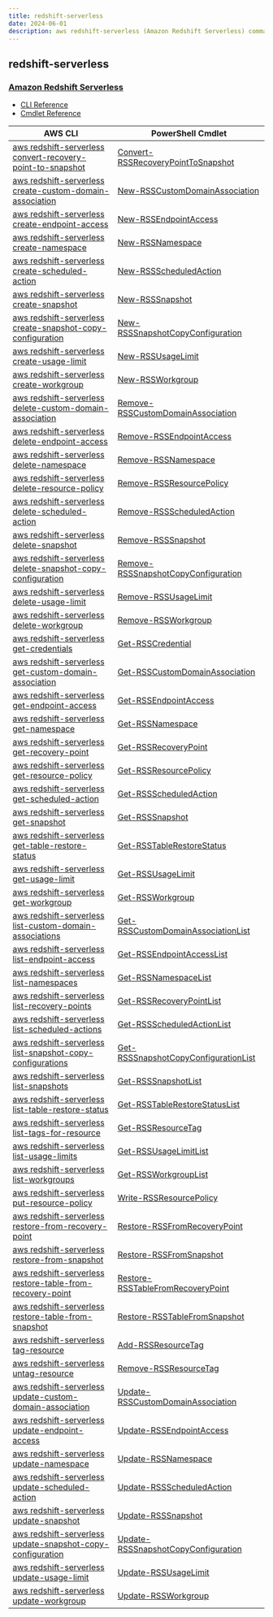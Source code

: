 ```yaml
---
title: redshift-serverless
date: 2024-06-01
description: aws redshift-serverless (Amazon Redshift Serverless) command/cmdlet list.
---
```


## redshift-serverless

### [Amazon Redshift Serverless](https://aws.amazon.com/redshift/redshift-serverless/)

* [CLI Reference](https://awscli.amazonaws.com/v2/documentation/api/latest/reference/redshift-serverless/index.html)
* [Cmdlet Reference](https://docs.aws.amazon.com/powershell/latest/reference/items/RedshiftServerless_cmdlets.html)

|AWS CLI|PowerShell Cmdlet|
|----|----|
|[aws redshift-serverless convert-recovery-point-to-snapshot](https://awscli.amazonaws.com/v2/documentation/api/latest/reference/redshift-serverless/convert-recovery-point-to-snapshot.html)|[Convert-RSSRecoveryPointToSnapshot](https://docs.aws.amazon.com/powershell/latest/reference/items/Convert-RSSRecoveryPointToSnapshot.html)|
|[aws redshift-serverless create-custom-domain-association](https://awscli.amazonaws.com/v2/documentation/api/latest/reference/redshift-serverless/create-custom-domain-association.html)|[New-RSSCustomDomainAssociation](https://docs.aws.amazon.com/powershell/latest/reference/items/New-RSSCustomDomainAssociation.html)|
|[aws redshift-serverless create-endpoint-access](https://awscli.amazonaws.com/v2/documentation/api/latest/reference/redshift-serverless/create-endpoint-access.html)|[New-RSSEndpointAccess](https://docs.aws.amazon.com/powershell/latest/reference/items/New-RSSEndpointAccess.html)|
|[aws redshift-serverless create-namespace](https://awscli.amazonaws.com/v2/documentation/api/latest/reference/redshift-serverless/create-namespace.html)|[New-RSSNamespace](https://docs.aws.amazon.com/powershell/latest/reference/items/New-RSSNamespace.html)|
|[aws redshift-serverless create-scheduled-action](https://awscli.amazonaws.com/v2/documentation/api/latest/reference/redshift-serverless/create-scheduled-action.html)|[New-RSSScheduledAction](https://docs.aws.amazon.com/powershell/latest/reference/items/New-RSSScheduledAction.html)|
|[aws redshift-serverless create-snapshot](https://awscli.amazonaws.com/v2/documentation/api/latest/reference/redshift-serverless/create-snapshot.html)|[New-RSSSnapshot](https://docs.aws.amazon.com/powershell/latest/reference/items/New-RSSSnapshot.html)|
|[aws redshift-serverless create-snapshot-copy-configuration](https://awscli.amazonaws.com/v2/documentation/api/latest/reference/redshift-serverless/create-snapshot-copy-configuration.html)|[New-RSSSnapshotCopyConfiguration](https://docs.aws.amazon.com/powershell/latest/reference/items/New-RSSSnapshotCopyConfiguration.html)|
|[aws redshift-serverless create-usage-limit](https://awscli.amazonaws.com/v2/documentation/api/latest/reference/redshift-serverless/create-usage-limit.html)|[New-RSSUsageLimit](https://docs.aws.amazon.com/powershell/latest/reference/items/New-RSSUsageLimit.html)|
|[aws redshift-serverless create-workgroup](https://awscli.amazonaws.com/v2/documentation/api/latest/reference/redshift-serverless/create-workgroup.html)|[New-RSSWorkgroup](https://docs.aws.amazon.com/powershell/latest/reference/items/New-RSSWorkgroup.html)|
|[aws redshift-serverless delete-custom-domain-association](https://awscli.amazonaws.com/v2/documentation/api/latest/reference/redshift-serverless/delete-custom-domain-association.html)|[Remove-RSSCustomDomainAssociation](https://docs.aws.amazon.com/powershell/latest/reference/items/Remove-RSSCustomDomainAssociation.html)|
|[aws redshift-serverless delete-endpoint-access](https://awscli.amazonaws.com/v2/documentation/api/latest/reference/redshift-serverless/delete-endpoint-access.html)|[Remove-RSSEndpointAccess](https://docs.aws.amazon.com/powershell/latest/reference/items/Remove-RSSEndpointAccess.html)|
|[aws redshift-serverless delete-namespace](https://awscli.amazonaws.com/v2/documentation/api/latest/reference/redshift-serverless/delete-namespace.html)|[Remove-RSSNamespace](https://docs.aws.amazon.com/powershell/latest/reference/items/Remove-RSSNamespace.html)|
|[aws redshift-serverless delete-resource-policy](https://awscli.amazonaws.com/v2/documentation/api/latest/reference/redshift-serverless/delete-resource-policy.html)|[Remove-RSSResourcePolicy](https://docs.aws.amazon.com/powershell/latest/reference/items/Remove-RSSResourcePolicy.html)|
|[aws redshift-serverless delete-scheduled-action](https://awscli.amazonaws.com/v2/documentation/api/latest/reference/redshift-serverless/delete-scheduled-action.html)|[Remove-RSSScheduledAction](https://docs.aws.amazon.com/powershell/latest/reference/items/Remove-RSSScheduledAction.html)|
|[aws redshift-serverless delete-snapshot](https://awscli.amazonaws.com/v2/documentation/api/latest/reference/redshift-serverless/delete-snapshot.html)|[Remove-RSSSnapshot](https://docs.aws.amazon.com/powershell/latest/reference/items/Remove-RSSSnapshot.html)|
|[aws redshift-serverless delete-snapshot-copy-configuration](https://awscli.amazonaws.com/v2/documentation/api/latest/reference/redshift-serverless/delete-snapshot-copy-configuration.html)|[Remove-RSSSnapshotCopyConfiguration](https://docs.aws.amazon.com/powershell/latest/reference/items/Remove-RSSSnapshotCopyConfiguration.html)|
|[aws redshift-serverless delete-usage-limit](https://awscli.amazonaws.com/v2/documentation/api/latest/reference/redshift-serverless/delete-usage-limit.html)|[Remove-RSSUsageLimit](https://docs.aws.amazon.com/powershell/latest/reference/items/Remove-RSSUsageLimit.html)|
|[aws redshift-serverless delete-workgroup](https://awscli.amazonaws.com/v2/documentation/api/latest/reference/redshift-serverless/delete-workgroup.html)|[Remove-RSSWorkgroup](https://docs.aws.amazon.com/powershell/latest/reference/items/Remove-RSSWorkgroup.html)|
|[aws redshift-serverless get-credentials](https://awscli.amazonaws.com/v2/documentation/api/latest/reference/redshift-serverless/get-credentials.html)|[Get-RSSCredential](https://docs.aws.amazon.com/powershell/latest/reference/items/Get-RSSCredential.html)|
|[aws redshift-serverless get-custom-domain-association](https://awscli.amazonaws.com/v2/documentation/api/latest/reference/redshift-serverless/get-custom-domain-association.html)|[Get-RSSCustomDomainAssociation](https://docs.aws.amazon.com/powershell/latest/reference/items/Get-RSSCustomDomainAssociation.html)|
|[aws redshift-serverless get-endpoint-access](https://awscli.amazonaws.com/v2/documentation/api/latest/reference/redshift-serverless/get-endpoint-access.html)|[Get-RSSEndpointAccess](https://docs.aws.amazon.com/powershell/latest/reference/items/Get-RSSEndpointAccess.html)|
|[aws redshift-serverless get-namespace](https://awscli.amazonaws.com/v2/documentation/api/latest/reference/redshift-serverless/get-namespace.html)|[Get-RSSNamespace](https://docs.aws.amazon.com/powershell/latest/reference/items/Get-RSSNamespace.html)|
|[aws redshift-serverless get-recovery-point](https://awscli.amazonaws.com/v2/documentation/api/latest/reference/redshift-serverless/get-recovery-point.html)|[Get-RSSRecoveryPoint](https://docs.aws.amazon.com/powershell/latest/reference/items/Get-RSSRecoveryPoint.html)|
|[aws redshift-serverless get-resource-policy](https://awscli.amazonaws.com/v2/documentation/api/latest/reference/redshift-serverless/get-resource-policy.html)|[Get-RSSResourcePolicy](https://docs.aws.amazon.com/powershell/latest/reference/items/Get-RSSResourcePolicy.html)|
|[aws redshift-serverless get-scheduled-action](https://awscli.amazonaws.com/v2/documentation/api/latest/reference/redshift-serverless/get-scheduled-action.html)|[Get-RSSScheduledAction](https://docs.aws.amazon.com/powershell/latest/reference/items/Get-RSSScheduledAction.html)|
|[aws redshift-serverless get-snapshot](https://awscli.amazonaws.com/v2/documentation/api/latest/reference/redshift-serverless/get-snapshot.html)|[Get-RSSSnapshot](https://docs.aws.amazon.com/powershell/latest/reference/items/Get-RSSSnapshot.html)|
|[aws redshift-serverless get-table-restore-status](https://awscli.amazonaws.com/v2/documentation/api/latest/reference/redshift-serverless/get-table-restore-status.html)|[Get-RSSTableRestoreStatus](https://docs.aws.amazon.com/powershell/latest/reference/items/Get-RSSTableRestoreStatus.html)|
|[aws redshift-serverless get-usage-limit](https://awscli.amazonaws.com/v2/documentation/api/latest/reference/redshift-serverless/get-usage-limit.html)|[Get-RSSUsageLimit](https://docs.aws.amazon.com/powershell/latest/reference/items/Get-RSSUsageLimit.html)|
|[aws redshift-serverless get-workgroup](https://awscli.amazonaws.com/v2/documentation/api/latest/reference/redshift-serverless/get-workgroup.html)|[Get-RSSWorkgroup](https://docs.aws.amazon.com/powershell/latest/reference/items/Get-RSSWorkgroup.html)|
|[aws redshift-serverless list-custom-domain-associations](https://awscli.amazonaws.com/v2/documentation/api/latest/reference/redshift-serverless/list-custom-domain-associations.html)|[Get-RSSCustomDomainAssociationList](https://docs.aws.amazon.com/powershell/latest/reference/items/Get-RSSCustomDomainAssociationList.html)|
|[aws redshift-serverless list-endpoint-access](https://awscli.amazonaws.com/v2/documentation/api/latest/reference/redshift-serverless/list-endpoint-access.html)|[Get-RSSEndpointAccessList](https://docs.aws.amazon.com/powershell/latest/reference/items/Get-RSSEndpointAccessList.html)|
|[aws redshift-serverless list-namespaces](https://awscli.amazonaws.com/v2/documentation/api/latest/reference/redshift-serverless/list-namespaces.html)|[Get-RSSNamespaceList](https://docs.aws.amazon.com/powershell/latest/reference/items/Get-RSSNamespaceList.html)|
|[aws redshift-serverless list-recovery-points](https://awscli.amazonaws.com/v2/documentation/api/latest/reference/redshift-serverless/list-recovery-points.html)|[Get-RSSRecoveryPointList](https://docs.aws.amazon.com/powershell/latest/reference/items/Get-RSSRecoveryPointList.html)|
|[aws redshift-serverless list-scheduled-actions](https://awscli.amazonaws.com/v2/documentation/api/latest/reference/redshift-serverless/list-scheduled-actions.html)|[Get-RSSScheduledActionList](https://docs.aws.amazon.com/powershell/latest/reference/items/Get-RSSScheduledActionList.html)|
|[aws redshift-serverless list-snapshot-copy-configurations](https://awscli.amazonaws.com/v2/documentation/api/latest/reference/redshift-serverless/list-snapshot-copy-configurations.html)|[Get-RSSSnapshotCopyConfigurationList](https://docs.aws.amazon.com/powershell/latest/reference/items/Get-RSSSnapshotCopyConfigurationList.html)|
|[aws redshift-serverless list-snapshots](https://awscli.amazonaws.com/v2/documentation/api/latest/reference/redshift-serverless/list-snapshots.html)|[Get-RSSSnapshotList](https://docs.aws.amazon.com/powershell/latest/reference/items/Get-RSSSnapshotList.html)|
|[aws redshift-serverless list-table-restore-status](https://awscli.amazonaws.com/v2/documentation/api/latest/reference/redshift-serverless/list-table-restore-status.html)|[Get-RSSTableRestoreStatusList](https://docs.aws.amazon.com/powershell/latest/reference/items/Get-RSSTableRestoreStatusList.html)|
|[aws redshift-serverless list-tags-for-resource](https://awscli.amazonaws.com/v2/documentation/api/latest/reference/redshift-serverless/list-tags-for-resource.html)|[Get-RSSResourceTag](https://docs.aws.amazon.com/powershell/latest/reference/items/Get-RSSResourceTag.html)|
|[aws redshift-serverless list-usage-limits](https://awscli.amazonaws.com/v2/documentation/api/latest/reference/redshift-serverless/list-usage-limits.html)|[Get-RSSUsageLimitList](https://docs.aws.amazon.com/powershell/latest/reference/items/Get-RSSUsageLimitList.html)|
|[aws redshift-serverless list-workgroups](https://awscli.amazonaws.com/v2/documentation/api/latest/reference/redshift-serverless/list-workgroups.html)|[Get-RSSWorkgroupList](https://docs.aws.amazon.com/powershell/latest/reference/items/Get-RSSWorkgroupList.html)|
|[aws redshift-serverless put-resource-policy](https://awscli.amazonaws.com/v2/documentation/api/latest/reference/redshift-serverless/put-resource-policy.html)|[Write-RSSResourcePolicy](https://docs.aws.amazon.com/powershell/latest/reference/items/Write-RSSResourcePolicy.html)|
|[aws redshift-serverless restore-from-recovery-point](https://awscli.amazonaws.com/v2/documentation/api/latest/reference/redshift-serverless/restore-from-recovery-point.html)|[Restore-RSSFromRecoveryPoint](https://docs.aws.amazon.com/powershell/latest/reference/items/Restore-RSSFromRecoveryPoint.html)|
|[aws redshift-serverless restore-from-snapshot](https://awscli.amazonaws.com/v2/documentation/api/latest/reference/redshift-serverless/restore-from-snapshot.html)|[Restore-RSSFromSnapshot](https://docs.aws.amazon.com/powershell/latest/reference/items/Restore-RSSFromSnapshot.html)|
|[aws redshift-serverless restore-table-from-recovery-point](https://awscli.amazonaws.com/v2/documentation/api/latest/reference/redshift-serverless/restore-table-from-recovery-point.html)|[Restore-RSSTableFromRecoveryPoint](https://docs.aws.amazon.com/powershell/latest/reference/items/Restore-RSSTableFromRecoveryPoint.html)|
|[aws redshift-serverless restore-table-from-snapshot](https://awscli.amazonaws.com/v2/documentation/api/latest/reference/redshift-serverless/restore-table-from-snapshot.html)|[Restore-RSSTableFromSnapshot](https://docs.aws.amazon.com/powershell/latest/reference/items/Restore-RSSTableFromSnapshot.html)|
|[aws redshift-serverless tag-resource](https://awscli.amazonaws.com/v2/documentation/api/latest/reference/redshift-serverless/tag-resource.html)|[Add-RSSResourceTag](https://docs.aws.amazon.com/powershell/latest/reference/items/Add-RSSResourceTag.html)|
|[aws redshift-serverless untag-resource](https://awscli.amazonaws.com/v2/documentation/api/latest/reference/redshift-serverless/untag-resource.html)|[Remove-RSSResourceTag](https://docs.aws.amazon.com/powershell/latest/reference/items/Remove-RSSResourceTag.html)|
|[aws redshift-serverless update-custom-domain-association](https://awscli.amazonaws.com/v2/documentation/api/latest/reference/redshift-serverless/update-custom-domain-association.html)|[Update-RSSCustomDomainAssociation](https://docs.aws.amazon.com/powershell/latest/reference/items/Update-RSSCustomDomainAssociation.html)|
|[aws redshift-serverless update-endpoint-access](https://awscli.amazonaws.com/v2/documentation/api/latest/reference/redshift-serverless/update-endpoint-access.html)|[Update-RSSEndpointAccess](https://docs.aws.amazon.com/powershell/latest/reference/items/Update-RSSEndpointAccess.html)|
|[aws redshift-serverless update-namespace](https://awscli.amazonaws.com/v2/documentation/api/latest/reference/redshift-serverless/update-namespace.html)|[Update-RSSNamespace](https://docs.aws.amazon.com/powershell/latest/reference/items/Update-RSSNamespace.html)|
|[aws redshift-serverless update-scheduled-action](https://awscli.amazonaws.com/v2/documentation/api/latest/reference/redshift-serverless/update-scheduled-action.html)|[Update-RSSScheduledAction](https://docs.aws.amazon.com/powershell/latest/reference/items/Update-RSSScheduledAction.html)|
|[aws redshift-serverless update-snapshot](https://awscli.amazonaws.com/v2/documentation/api/latest/reference/redshift-serverless/update-snapshot.html)|[Update-RSSSnapshot](https://docs.aws.amazon.com/powershell/latest/reference/items/Update-RSSSnapshot.html)|
|[aws redshift-serverless update-snapshot-copy-configuration](https://awscli.amazonaws.com/v2/documentation/api/latest/reference/redshift-serverless/update-snapshot-copy-configuration.html)|[Update-RSSSnapshotCopyConfiguration](https://docs.aws.amazon.com/powershell/latest/reference/items/Update-RSSSnapshotCopyConfiguration.html)|
|[aws redshift-serverless update-usage-limit](https://awscli.amazonaws.com/v2/documentation/api/latest/reference/redshift-serverless/update-usage-limit.html)|[Update-RSSUsageLimit](https://docs.aws.amazon.com/powershell/latest/reference/items/Update-RSSUsageLimit.html)|
|[aws redshift-serverless update-workgroup](https://awscli.amazonaws.com/v2/documentation/api/latest/reference/redshift-serverless/update-workgroup.html)|[Update-RSSWorkgroup](https://docs.aws.amazon.com/powershell/latest/reference/items/Update-RSSWorkgroup.html)|

